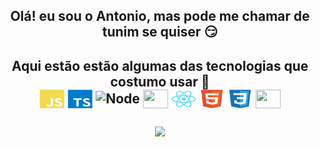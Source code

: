 <h2 align="center">Olá! eu sou o Antonio, mas pode me chamar de tunim se quiser 😏<h2>

<div align="center">Aqui estão estão algumas das tecnologias que costumo usar 🤙<div/>
<div align="center" >
  <img align="center" alt="js" height="30" width="40" 
       src="https://raw.githubusercontent.com/devicons/devicon/master/icons/javascript/javascript-plain.svg">
  <img align="center" alt="Ts" height="30" width="40" 
       src="https://raw.githubusercontent.com/devicons/devicon/master/icons/typescript/typescript-plain.svg">
  <img align="center" alt="Node" height="30" width="40" 
       src="https://cdn.jsdelivr.net/gh/devicons/devicon/icons/nodejs/nodejs-original.svg">
  <img align="center" alt"java" height="30" width="40"
      src="https://cdn.jsdelivr.net/gh/devicons/devicon/icons/java/java-original.svg" />
  <img align="center" alt="React" height="30" width="40" 
       src="https://raw.githubusercontent.com/devicons/devicon/master/icons/react/react-original.svg">
  <img align="center" alt="HTML" height="30" width="40" 
       src="https://raw.githubusercontent.com/devicons/devicon/master/icons/html5/html5-original.svg">
  <img align="center" alt="CSS" height="30" width="40" 
       src="https://raw.githubusercontent.com/devicons/devicon/master/icons/css3/css3-original.svg">
  <img align="center" alt"Linux" height="30" width="40"
       src="https://cdn.jsdelivr.net/gh/devicons/devicon/icons/linux/linux-original.svg" />   
</div>
<br>
<div>
  <a href="https://www.linkedin.com/in/antonio-netto-021458222/" target="_blank"><img src="https://img.shields.io/badge/LinkedIn-0077B5?style=for-the-badge&logo=linkedin&logoColor=white" target="_blank"></a>
<div/>

    

